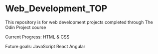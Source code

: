 # Web_Development_TOP
This repository is for web development projects completed through The Odin Project course

Current Progress:
HTML & CSS

Future goals:
JavaScript
React
Angular
